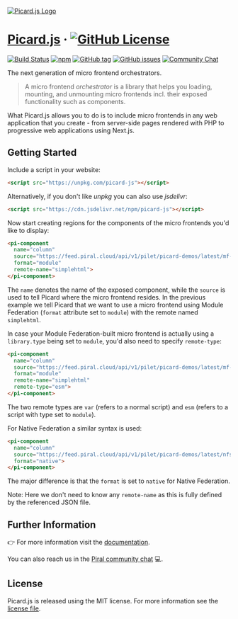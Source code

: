 [![Picard.js Logo](https://picard.js.org/picard-logo-256.png)](https://picard.js.org)

# [Picard.js](https://picard.js.org) &middot; [![GitHub License](https://img.shields.io/badge/license-MIT-blue.svg)](https://github.com/picardjs/picard/blob/main/LICENSE)

[![Build Status](https://github.com/picardjs/picard/actions/workflows/build.yml/badge.svg)](https://github.com/picardjs/picard/actions)
[![npm](https://img.shields.io/npm/v/picard-js.svg)](https://www.npmjs.com/package/picard-js)
[![GitHub tag](https://img.shields.io/github/tag/picardjs/picard.svg)](https://github.com/picardjs/picard/releases)
[![GitHub issues](https://img.shields.io/github/issues/picardjs/picard.svg)](https://github.com/picardjs/picard/issues)
[![Community Chat](https://dcbadge.vercel.app/api/server/kKJ2FZmK8t?style=flat)](https://discord.gg/kKJ2FZmK8t)

The next generation of micro frontend orchestrators.

> A micro frontend *orchestrator* is a library that helps you loading, mounting, and unmounting micro frontends incl. their exposed functionality such as components.

What Picard.js allows you to do is to include micro frontends in any web application that you create - from server-side pages rendered with PHP to progressive web applications using Next.js.

## Getting Started

Include a script in your website:

```html
<script src="https://unpkg.com/picard-js"></script>
```

Alternatively, if you don't like *unpkg* you can also use *jsdelivr*:

```html
<script src="https://cdn.jsdelivr.net/npm/picard-js"></script>
```

Now start creating regions for the components of the micro frontends you'd like to display:

```html
<pi-component
  name="column"
  source="https://feed.piral.cloud/api/v1/pilet/picard-demos/latest/mf-simple-html/"
  format="module"
  remote-name="simplehtml">
</pi-component>
```

The `name` denotes the name of the exposed component, while the `source` is used to tell Picard where the micro frontend resides. In the previous example we tell Picard that we want to use a micro frontend using Module Federation (`format` attribute set to `module`) with the remote named `simplehtml`.

In case your Module Federation-built micro frontend is actually using a `library.type` being set to `module`, you'd also need to specify `remote-type`:

```html
<pi-component
  name="column"
  source="https://feed.piral.cloud/api/v1/pilet/picard-demos/latest/mf-simple-html/"
  format="module"
  remote-name="simplehtml"
  remote-type="esm">
</pi-component>
```

The two remote types are `var` (refers to a normal script) and `esm` (refers to a script with type set to `module`).

For Native Federation a similar syntax is used:

```html
<pi-component
  name="column"
  source="https://feed.piral.cloud/api/v1/pilet/picard-demos/latest/nfsimplehtml/"
  format="native">
</pi-component>
```

The major difference is that the `format` is set to `native` for Native Federation.

Note: Here we don't need to know any `remote-name` as this is fully defined by the referenced JSON file.

## Further Information

👉 For more information visit the [documentation](https://picard.js.org).

You can also reach us in the [Piral community chat](https://discord.gg/kKJ2FZmK8t) 💻.

## License

Picard.js is released using the MIT license. For more information see the [license file](./LICENSE).
